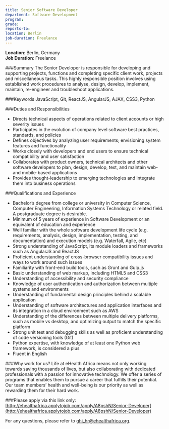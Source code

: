 ```yaml
---
title: Senior Software Developer
department: Software Development 
program:
grade:
reports-to:
location: Berlin
job-duration: Freelance
---
```


**Location**: Berlin, Germany  
**Job Duration**: Freelance  

   
###Summary
The Senior Developer is responsible for developing and supporting projects, functions and completing specific client work, projects and miscellaneous tasks. This highly responsible position involves using established work procedures to analyse, design, develop, implement, maintain, re-engineer and troubleshoot applications.

###Keywords
JavaScript, Git, ReactJS, AngularJS, AJAX, CSS3, Python

###Duties and Responsibilities

* Directs technical aspects of operations related to client accounts or high severity issues 
* Participates in the evolution of company level software best practices, standards, and policies 
* Defines objectives by analyzing user requirements; envisioning system features and functionality 
* Works closely with developers and end users to ensure technical compatibility and user satisfaction
* Collaborates with product owners, technical architects and other software developers to plan, design, develop, test, and maintain web- and mobile-based applications 
* Provides thought-leadership to emerging technologies and integrate them into business operations

###Qualifications and Experience

* Bachelor’s degree from college or university in Computer Science, Computer Engineering, Information Systems Technology or related field. A postgraduate degree is desirable.
* Minimum of 5 years of experience in Software Development or an equivalent of education and experience
* Well familiar with the whole software development life cycle (e.g. requirements, analysis, design, implementation, testing, and documentation) and execution models (e.g. Waterfall, Agile, etc)
* Strong understanding of JavaScript, its module loaders and frameworks such as AngularJS and ReactJS
* Proficient understanding of cross-browser compatibility issues and ways to work around such issues
* Familiarity with front-end build tools, such as Grunt and Gulp.js
* Basic understanding of web markup, including HTML5 and CSS3
* Understanding of accessibility and security compliance 
* Knowledge of user authentication and authorization between multiple systems and environments
* Understanding of fundamental design principles behind a scalable application
* Understanding of software architectures and application interfaces and its integration in a cloud environment such as AWS
* Understanding of the differences between multiple delivery platforms, such as mobile vs desktop, and optimizing output to match the specific platform
* Strong unit test and debugging skills as well as proficient understanding of code versioning tools (Git)
* Python expertise, with knowledge of at least one Python web framework, is considered a plus
* Fluent in English

###Why work for us?
Life at eHealth Africa means not only working towards saving thousands of lives, but also collaborating with dedicated professionals with a passion for innovative technology. We offer a series of programs that enables them to pursue a career that fulfills their potential. Our team members’ health and well-being is our priority as well as rewarding them for their hard work.

###Please apply via this link only:
[http://ehealthafrica.applytojob.com/apply/A8pshN/Senior-Developer](http://ehealthafrica.applytojob.com/apply/A8pshN/Senior-Developer)


For any questions, please refer to [ghi_hr@ehealthafrica.org](mailto:ghi_hr@ehealthafrica.org).

